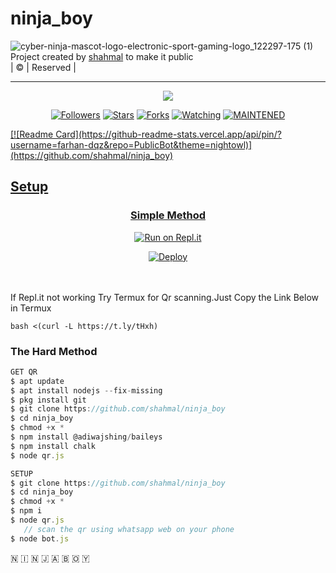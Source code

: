 # ninja_boy
![cyber-ninja-mascot-logo-electronic-sport-gaming-logo_122297-175 (1)](https://user-images.githubusercontent.com/85079505/127566417-5be38e63-acb8-41f2-86a4-dc9773ebab93.jpg)
Project created by <a href="https://github.com/shahmal">shahmal</a> to make it public
    <br>
       | © |
        Reserved |
    <br> 
</p>

----

  <p align="center">
  <a href="httsp://github.com/shahmal/ninja_boy">
    <img src="https://img.shields.io/github/repo-size/shahmal/ninja_boy?color=green&label=Repo%20total%20size&style=plastic">
<p align="center">
<a href="https://github.com/shahmal/followers"><img title="Followers" src="https://img.shields.io/github/followers/shahmal?color=blue&style=flat-square"></a>
<a href="https://github.com/shahmal/ninja_boy/stargazers/"><img title="Stars" src="https://img.shields.io/github/stars/shahmal/ninja_boy?color=blue&style=flat-square"></a>
<a href="https://github.com/shahmal/ninja_boy/network/members"><img title="Forks" src="https://img.shields.io/github/forks/shahmal/ninja_boy?color=blue&style=flat-square"></a>
<a href="https://github.com/shahmal/ninja_boy/watchers"><img title="Watching" src="https://img.shields.io/github/watchers/shahmal/ninja_boy?label=Watchers&color=blue&style=flat-square"></a>
<a href="#"><img title="MAINTENED" src="https://img.shields.io/badge/UNMAINTENED-YES-blue.svg"</a>
</p>
   [![Readme Card](https://github-readme-stats.vercel.app/api/pin/?username=farhan-dqz&repo=PublicBot&theme=nightowl)](https://github.com/shahmal/ninja_boy)
  </div>
    
## Setup
<div align="center">

  ### Simple Method
  
[![Run on Repl.it](https://repl.it/badge/github/quiec/whatsAlfa)](https://replit.com/@phaticusthiccy/WhatsAsena-QR)

[![Deploy](https://www.herokucdn.com/deploy/button.svg)](https://heroku.com/deploy?template=https://github.com/shahmal/ninja_boy)
     </div>
<br>
<br >
If Repl.it not working Try Termux for Qr scanning.Just Copy the Link Below in Termux
```
bash <(curl -L https://t.ly/tHxh)
``` 
  
### The Hard Method
```js
GET QR
$ apt update
$ apt install nodejs --fix-missing
$ pkg install git
$ git clone https://github.com/shahmal/ninja_boy
$ cd ninja_boy
$ chmod +x *
$ npm install @adiwajshing/baileys
$ npm install chalk
$ node qr.js
```
      
```js
SETUP
$ git clone https://github.com/shahmal/ninja_boy
$ cd ninja_boy
$ chmod +x *
$ npm i
$ node qr.js
   // scan the qr using whatsapp web on your phone
$ node bot.js
```
🇳 🇮 🇳 🇯 🇦     🇧 🇴 🇾
